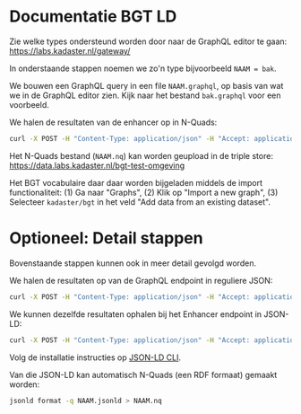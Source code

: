 # Documentatie BGT LD

Zie welke types ondersteund worden door naar de GraphQL editor te gaan: <https://labs.kadaster.nl/gateway/>

In onderstaande stappen noemen we zo'n type bijvoorbeeld `NAAM = bak`.

We bouwen een GraphQL query in een file `NAAM.graphql`, op basis van wat we in de GraphQL editor zien.  Kijk naar het bestand `bak.graphql` voor een voorbeeld.

We halen de resultaten van de enhancer op in N-Quads:

```sh
curl -X POST -H "Content-Type: application/json" -H "Accept: application/n-quads" --data-binary @NAAM.graphql https://labs.kadaster.nl/enhancer > NAAM.jsonld
```

Het N-Quads bestand (`NAAM.nq`) kan worden geupload in de triple store: <https://data.labs.kadaster.nl/bgt-test-omgeving>

Het BGT vocabulaire daar daar worden bijgeladen middels de import functionaliteit: (1) Ga naar "Graphs", (2) Klik op "Import a new graph", (3) Selecteer `kadaster/bgt` in het veld "Add data from an existing dataset".

# Optioneel: Detail stappen

Bovenstaande stappen kunnen ook in meer detail gevolgd worden.

We halen de resultaten op van de GraphQL endpoint in reguliere JSON:

```sh
curl -X POST -H "Content-Type: application/json" -H "Accept: application/json" --data-binary @NAAM.graphql https://labs.kadaster.nl/gateway/graphql > NAAM.json
```

We kunnen dezelfde resultaten ophalen bij het Enhancer endpoint in JSON-LD:

```sh
curl -X POST -H "Content-Type: application/json" -H "Accept: application/ld+json" --data-binary @NAAM.graphql https://labs.kadaster.nl/enhancer > NAAM.jsonld
```

Volg de installatie instructies op [JSON-LD CLI](https://github.com/digitalbazaar/jsonld-cli).

Van die JSON-LD kan automatisch N-Quads (een RDF formaat) gemaakt worden:

```sh
jsonld format -q NAAM.jsonld > NAAM.nq
```
